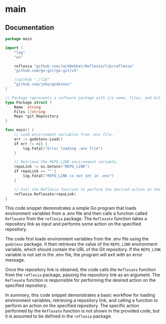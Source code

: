 # main

## Documentation

```go
package main

import (
	"log"
	"os"

	reflexia "github.com/JackBekket/Reflexia/lib/reflexia"
	"github.com/go-git/go-git/v5"

	//github "./lib"
	"github.com/joho/godotenv"
)

// Package represents a software package with its name, files, and Git repository.
type Package struct {
    Name  string
    Files []string
    Repo *git.Repository
}

func main() {
    // Load environment variables from .env file.
    err := godotenv.Load()
    if err != nil {
        log.Fatal("Error loading .env file")
    }

    // Retrieve the REPO_LINK environment variable.
    repoLink := os.Getenv("REPO_LINK")
    if repoLink == "" {
        log.Fatal("REPO_LINK is not set in .env")
    }

    // Call the Reflexia function to perform the desired action on the specified repository.
    reflexia.Reflexate(repoLink)
}
```

This code snippet demonstrates a simple Go program that loads environment variables from a .env file and then calls a function called `Reflexate` from the `reflexia` package. The `Reflexate` function takes a repository link as input and performs some action on the specified repository.

The code first loads environment variables from the .env file using the `godotenv` package. It then retrieves the value of the `REPO_LINK` environment variable, which should contain the URL of the Git repository. If the `REPO_LINK` variable is not set in the .env file, the program will exit with an error message.

Once the repository link is obtained, the code calls the `Reflexate` function from the `reflexia` package, passing the repository link as an argument. The `Reflexate` function is responsible for performing the desired action on the specified repository.

In summary, this code snippet demonstrates a basic workflow for loading environment variables, retrieving a repository link, and calling a function to perform an action on the specified repository. The specific action performed by the `Reflexate` function is not shown in the provided code, but it is assumed to be defined in the `reflexia` package.


